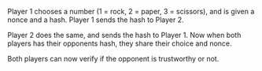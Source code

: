 Player 1 chooses a number (1 = rock, 2 = paper, 3 = scissors), and is given a nonce and a hash.
Player 1 sends the hash to Player 2.

Player 2 does the same, and sends the hash to Player 1.
Now when both players has their opponents hash, they share their choice and nonce.

Both players can now verify if the opponent is trustworthy or not.
